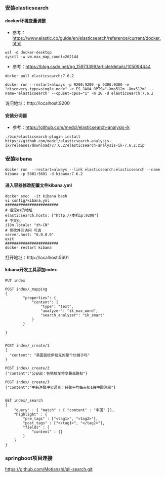 ### 安装elasticsearch

#### docker环境变量调整
- 参考：https://www.elastic.co/guide/en/elasticsearch/reference/current/docker.html
```
wsl -d docker-desktop
sysctl -w vm.max_map_count=262144
```


- 参考：https://blog.csdn.net/qq_15973399/article/details/105094444
```
docker pull elasticsearch:7.6.2
```

```
docker run --restart=always -p 9200:9200 -p 9300:9300 -e "discovery.type=single-node" -e ES_JAVA_OPTS="-Xms512m -Xmx512m" --name='elasticsearch' --cpuset-cpus="1" -m 2G -d elasticsearch:7.6.2
```

访问地址：http://localhost:9200

#### 安装分词器 
- 参考：https://github.com/medcl/elasticsearch-analysis-ik
```
./bin/elasticsearch-plugin install https://github.com/medcl/elasticsearch-analysis-ik/releases/download/v7.6.2/elasticsearch-analysis-ik-7.6.2.zip
```

### 安装kibana
```
docker run  --restart=always --link elasticsearch:elasticsearch --name kibana -p 5601:5601 -d kibana:7.6.2
```

#### 进入容器修改配置文件kibana.yml
```
docker exec  -it kibana bash
vi config/kibana.yml
########################
# 指定es的地址
elasticsearch.hosts: ["http://本机ip:9200"]
# 中文化
i18n.locale: "zh-CN"
# 修改外网访问 可选
server.host: "0.0.0.0"
exit
########################
docker restart kibana
```

打开地址：http://localhost:5601



#### kibana开发工具添加index
```
PUT index

POST index/_mapping
{
        "properties": {
            "content": {
                "type": "text",
                "analyzer": "ik_max_word",
                "search_analyzer": "ik_smart"
            }
        }

}


POST index/_create/1
{
  "content": "美国留给伊拉克的是个烂摊子吗"
}

POST index/_create/2
{"content":"公安部：各地校车将享最高路权"}

POST index/_create/3
{"content":"中韩渔警冲突调查：韩警平均每天扣1艘中国渔船"}


GET index/_search
{
    "query" : { "match" : { "content" : "中国" }},
    "highlight" : {
        "pre_tags" : ["<tag1>", "<tag2>"],
        "post_tags" : ["</tag1>", "</tag2>"],
        "fields" : {
            "content" : {}
        }
    }
}
```


### springboot项目连接
https://github.com/Motianshi/all-search.git
